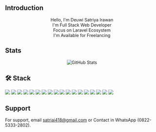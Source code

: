 ## Introduction

<p align="center">
  Hello, I'm Deuwi Satriya Irawan <br>
  I'm Full Stack Web Developer <br>
  Focus on Laravel Ecosystem <br>
  I'm Available for Freelancing
</p>

## Stats

 <p align="center">
  <img src="https://github-readme-stats.vercel.app/api?username=satriairawan05&show_icons=true&theme=dark" alt="GitHub Stats">
</p>
  

## 🛠 Stack

<p>
  <img src="https://img.shields.io/badge/Git-F14E32?logo=git&logoColor=white&style=ShieldStyle" />
  <img src="https://img.shields.io/badge/GitHub-000?logo=github&logoColor=white&style=ShieldStyle" />
 <img src="https://img.shields.io/badge/HTML-E34F26?logo=Html5&logoColor=white&style=ShieldStyle" />
 <img src="https://img.shields.io/badge/CSS-1572B6?logo=Css3&logoColor=white&style=ShieldStyle" />
 <img src="https://img.shields.io/badge/Javascript-F7DF1E?logo=Javascript&logoColor=white&style=ShieldStyle" />
 <img src="https://img.shields.io/badge/Typescript-3178C6?logo=Typescript&logoColor=white&style=ShieldStyle" />
 <img src="https://img.shields.io/badge/PHP-8892BF?logo=Php&logoColor=white&style=ShieldStyle" />
 <img src="https://img.shields.io/badge/React JS-61dafb?logo=React&logoColor=white&style=ShieldStyle" />
  <img src="https://img.shields.io/badge/Next JS-000000?logo=nextdotjs&logoColor=white&style=ShieldStyle" />
 <!--
 <img src="https://img.shields.io/badge/Vue JS-42B883?logo=Vue.js&logoColor=white&style=ShieldStyle" />
 -->
 <img src="https://img.shields.io/badge/Axios-671DDF?logo=Axios&logoColor=white&style=ShieldStyle" />
 <img src="https://img.shields.io/badge/jQuery-0769AD?logo=Jquery&logoColor=white&style=ShieldStyle" />
 <img src="https://img.shields.io/badge/Sass-CF649A?logo=Sass&logoColor=white&style=ShieldStyle" />
 <img src="https://img.shields.io/badge/Bootstrap-7952B3?logo=Bootstrap&logoColor=white&style=ShieldStyle" />
 <img src="https://img.shields.io/badge/MySQL-3E6E93?logo=MySQL&logoColor=white&style=ShieldStyle" />
 <img src="https://img.shields.io/badge/Tailwind CSS-38BDF8?logo=TailwindCSS&logoColor=white&style=ShieldStyle" />
  <img src="https://img.shields.io/badge/Alpine JS-77C1D2?logo=Alpine.Js&logoColor=white&style=ShieldStyle" />
 <img src="https://img.shields.io/badge/Laravel-F9322C?logo=Laravel&logoColor=white&style=ShieldStyle" />
 <img src="https://img.shields.io/badge/Livewire-FB70A9?logo=Livewire&logoColor=white&style=ShieldStyle" />
</p>

## Support

For support, email satriai418@gmail.com or Contact in WhatsApp (0822-5333-2802).
